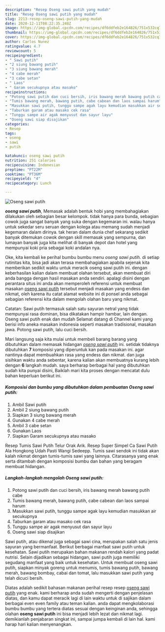 ```yaml
---
description: "Resep Oseng sawi putih yang mudah"
title: "Resep Oseng sawi putih yang mudah"
slug: 2213-resep-oseng-sawi-putih-yang-mudah
date: 2020-12-11T08:22:35.248Z
image: https://img-global.cpcdn.com/recipes/df6ddfeb2e164826/751x532cq70/oseng-sawi-putih-foto-resep-utama.jpg
thumbnail: https://img-global.cpcdn.com/recipes/df6ddfeb2e164826/751x532cq70/oseng-sawi-putih-foto-resep-utama.jpg
cover: https://img-global.cpcdn.com/recipes/df6ddfeb2e164826/751x532cq70/oseng-sawi-putih-foto-resep-utama.jpg
author: Carlos Nunez
ratingvalue: 4.7
reviewcount: 5
recipeingredient:
- " Sawi putih"
- "2 siung bawang putih"
- "3 siung bawang merah"
- "4 cabe merah"
- "3 cabe setan"
- " Laos"
- " Garam secukupnya atau masako"
recipeinstructions:
- "Potong sawi putih dan cuci bersih, iris bawang merah bawang putih cabe"
- "Tumis bawang merah, bawang putih, cabe cabean dan laos sampai harum"
- "Masukkan sawi putih, tunggu sampe agak layu kemudian masukkan air secukupnya"
- "Taburkan garam atau masako cek rasa"
- "Tunggu sampe air agak menyusut dan sayur layu"
- "Oseng sawi siap disajikan"
categories:
- Resep
tags:
- oseng
- sawi
- putih

katakunci: oseng sawi putih 
nutrition: 251 calories
recipecuisine: Indonesian
preptime: "PT22M"
cooktime: "PT36M"
recipeyield: "4"
recipecategory: Lunch

---
```



![Oseng sawi putih](https://img-global.cpcdn.com/recipes/df6ddfeb2e164826/751x532cq70/oseng-sawi-putih-foto-resep-utama.jpg)

<b><i>oseng sawi putih</i></b>, Memasak adalah bentuk hobi yang membahagiakan dilakukan oleh sebagian besar kelompok. tidak hanya para bunda, sebagian cowok juga sangat banyak yang suka dengan kegemaran ini. walau hanya untuk sekedar seru seruan dengan kolega atau memang sudah menjadi kegemaran dalam dirinya. tak heran dalam dunia chef sekarang sedikit banyak ditemukan cowok dengan skill memasak yang sempurna, dan lumayan banyak juga kita melihat di banyak depot dan hotel yang mempunyai koki pria sebagai koki andalan nya.

Oke, kita kembali ke perihal bumbu bumbu menu <i>oseng sawi putih</i>. di setiap rutinitas kita, bisa jadi akan terasa membahagiakan apabila sejenak kita memberikan sedikit waktu untuk meracik oseng sawi putih ini. dengan keberhasilan kalian dalam membuat olahan tersebut, akan membuat diri anda bangga dengan hasil masakan anda sendiri. apalagi disini dengan perantara situs ini anda akan memperoleh referensi untuk membuat masakan <u>oseng sawi putih</u> tersebut menjadi masakan yang endess dan nikmat, oleh karena itu catat alamat website ini di ponsel anda sebagai sebagian referensi kita dalam mengolah olahan baru yang nikmat.

Catatan: Sawi putih termasuk salah satu sayuran netral yang tidak mempunyai rasa dominan, bisa dikatakan hampir hambar, lain dengan. Oseng sawi putih enak dan mudah Selamat datang di Channel kami yang berisi info aneka masakan indonesia seperti masakan tradisional, masakan jawa. Potong sawi putih, lalu cuci bersih.


Mari langsung saja kita mulai untuk membeli barang barang yang dibutuhkan dalam memasak hidangan <u><i>oseng sawi putih</i></u> ini. setidak tidaknya dibutuhkan <b>7</b> komposisi yang diperuntuk kan pada masakan ini. agar nantinya dapat membuahkan rasa yang endess dan nikmat. dan juga sisihkan waktu anda sebentar, karena kalian akan membuatnya kurang lebih dengan <b>6</b> langkah mudah. saya berharap berbagai hal yang dibutuhkan sudah kita punyai disini, Baiklah mari kita proses dengan mencatat dulu bahan keperluan berikut ini.

<!--inarticleads1-->

##### Komposisi dan bumbu yang dibutuhkan dalam pembuatan Oseng sawi putih:

1. Ambil  Sawi putih
1. Ambil 2 siung bawang putih
1. Siapkan 3 siung bawang merah
1. Gunakan 4 cabe merah
1. Ambil 3 cabe setan
1. Gunakan  Laos
1. Siapkan  Garam secukupnya atau masako


Resep Tumis Sawi Putih Telur Orak Arik. Resep Super Simpel Ca Sawi Putih Ala Hongkong Udah Pasti Wangi Sedeepp. Tumis sawi sendok ini tidak akan kalah nikmat dengan tumis-tumis sawi yang lainnya. Citarasanya yang enak serta ditambah dengan komposisi bumbu dan bahan yang beragam membuat hidangan. 

<!--inarticleads2-->

##### Langkah-langkah mengolah Oseng sawi putih:

1. Potong sawi putih dan cuci bersih, iris bawang merah bawang putih cabe
1. Tumis bawang merah, bawang putih, cabe cabean dan laos sampai harum
1. Masukkan sawi putih, tunggu sampe agak layu kemudian masukkan air secukupnya
1. Taburkan garam atau masako cek rasa
1. Tunggu sampe air agak menyusut dan sayur layu
1. Oseng sawi siap disajikan


Sawi putih, atau dikenal juga sebagai sawi cina, merupakan salah satu jenis sayuran yang bermanfaat. Berikut berbagai manfaat sawi putih untuk kesehatan. Sawi putih merupakan bahan makanan rendah kalori yang padat nutrisi. Selain dijadikan sebagai hidangan, sawi putih juga memiliki segudang manfaat yang baik untuk kesehatan. Untuk membuat oseng sawi putih, siapkan minyak goreng untuk menumis, tumis bawang putih, bawang merah, bawang bombay, cabai dan tomat, lalu masukkan sawi putih yang telah dicuci bersih. 

Diatas adalah sedikit bahasan makanan perihal resep resep <u>oseng sawi putih</u> yang enak. kami berharap anda sudah mengerti dengan penjelasan diatas, dan kamu dapat meracik lagi di lain waktu untuk di sajikan dalam berbagai even even family atau teman kalian. anda dapat mengkolaborasi bumbu bumbu yang tertera diatas sesuai dengan keinginan anda, sehingga olahan <b>oseng sawi putih</b> ini bisa menjadi lebih lezat dan nikmat lagi. demikianlah penjabaran singkat ini, sampai jumpa kembali di lain hal. kami harap hari kalian menyenangkan.
